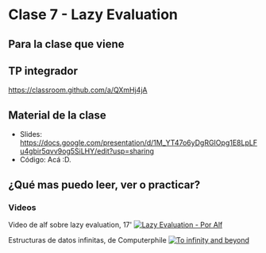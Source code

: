 # Clase 7 - Lazy Evaluation

## Para la clase que viene

## TP integrador

https://classroom.github.com/a/QXmHj4jA

## Material de la clase

- Slides: https://docs.google.com/presentation/d/1M_YT47o6yDgRGIOpg1E8LpLFu4gbir5qvv9og5SiLHY/edit?usp=sharing
- Código: Acá :D.


## ¿Qué mas puedo leer, ver o practicar?

### Videos

Video de alf sobre lazy evaluation, 17'
[![Lazy Evaluation - Por Alf](https://img.youtube.com/vi/wZ0pBezum58/0.jpg)](https://youtu.be/wZ0pBezum58 "Lazy Evaluation - Por Alf")

Estructuras de datos infinitas, de Computerphile
[![To infinity and beyond](https://img.youtube.com/vi/bnRNiE_OVWA/0.jpg)](https://youtu.be/bnRNiE_OVWA "To infinity and beyond")
